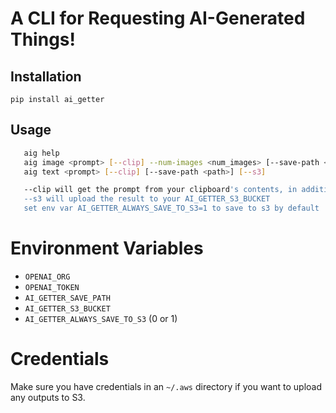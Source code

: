 # A CLI for Requesting AI-Generated Things!

## Installation

`pip install ai_getter`

## Usage

```bash
   aig help
   aig image <prompt> [--clip] --num-images <num_images> [--save-path <path>] [--s3]
   aig text <prompt> [--clip] [--save-path <path>] [--s3]

   --clip will get the prompt from your clipboard's contents, in addition to <prompt> if you supply one
   --s3 will upload the result to your AI_GETTER_S3_BUCKET
   set env var AI_GETTER_ALWAYS_SAVE_TO_S3=1 to save to s3 by default
```

# Environment Variables

- `OPENAI_ORG`
- `OPENAI_TOKEN`
- `AI_GETTER_SAVE_PATH`
- `AI_GETTER_S3_BUCKET`
- `AI_GETTER_ALWAYS_SAVE_TO_S3` (0 or 1)

# Credentials

Make sure you have credentials in an `~/.aws` directory if you want to upload any outputs to S3.
